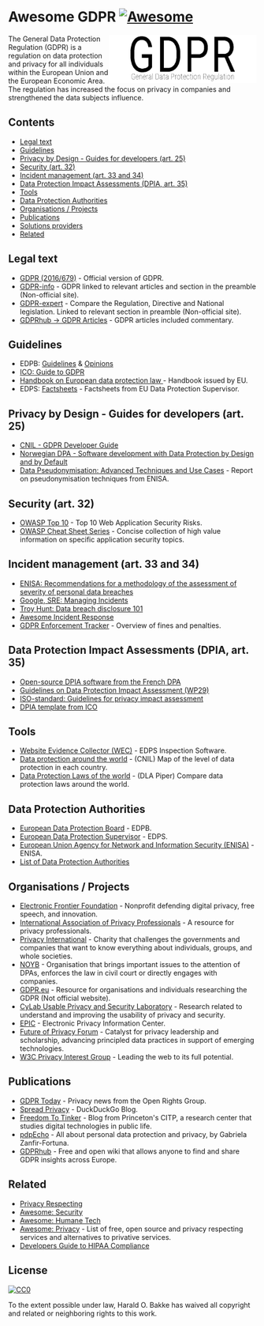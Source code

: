 # Awesome GDPR [![Awesome](https://awesome.re/badge-flat.svg)](https://awesome.re)

[<img src="GDPR.png" align="right" width="300">](https://eur-lex.europa.eu/legal-content/EN/TXT/?uri=CELEX%3A32016R0679)

The General Data Protection Regulation (GDPR) is a regulation on data protection and privacy for all individuals within the European Union and the European Economic Area. The regulation has increased the focus on privacy in companies and strengthened the data subjects influence.

## Contents

- [Legal text](#legal-text)
- [Guidelines](#Guidelines)
- [Privacy by Design - Guides for developers (art. 25)](#privacy-by-design---guides-for-developers-art-25)
- [Security (art. 32)](#security-art-32)
- [Incident management (art. 33 and 34)](#incident-management-art-33-and-34)
- [Data Protection Impact Assessments (DPIA, art. 35)](#data-protection-impact-assessments-dpia-art-35)
- [Tools](#tools)
- [Data Protection Authorities](#data-protection-authorities)
- [Organisations / Projects](#organisations--projects)
- [Publications](#Publications)
- [Solutions providers](#Solutions-providers)
- [Related](#Related)

## Legal text

- [GDPR (2016/679)](https://eur-lex.europa.eu/legal-content/EN/TXT/HTML/?uri=CELEX:32016R0679&from=EN) - Official version of GDPR.
- [GDPR-info](https://gdpr-info.eu/) - GDPR linked to relevant articles and section in the preamble (Non-official site).
- [GDPR-expert](https://www.gdpr-expert.com/home.html?mid=5) - Compare the Regulation, Directive and National legislation. Linked to relevant section in preamble (Non-official site).
- [GDPRhub -> GDPR Articles](https://gdprhub.eu/index.php?title=Category:GDPR_Articles) - GDPR articles included commentary.

## Guidelines

- EDPB: [Guidelines](https://edpb.europa.eu/our-work-tools/general-guidance/gdpr-guidelines-recommendations-best-practices_en) & [Opinions](https://edpb.europa.eu/our-work-tools/consistency-findings/opinions_en)
- [ICO: Guide to GDPR](https://ico.org.uk/for-organisations/guide-to-data-protection/guide-to-the-general-data-protection-regulation-gdpr/)
- [Handbook on European data protection law ](https://publications.europa.eu/en/publication-detail/-/publication/5b0cfa83-63f3-11e8-ab9c-01aa75ed71a1) - Handbook issued by EU.
- EDPS: [Factsheets](https://edps.europa.eu/data-protection/our-work/our-work-by-type/factsheets_en) - Factsheets from EU Data Protection Supervisor.

## Privacy by Design - Guides for developers (art. 25)

- [CNIL - GDPR Developer Guide](https://github.com/LINCnil/GDPR-Developer-Guide)
- [Norwegian DPA - Software development with Data Protection by Design and by Default](https://www.datatilsynet.no/en/about-privacy/virksomhetenes-plikter/innebygd-personvern/data-protection-by-design-and-by-default/)
- [Data Pseudonymisation: Advanced Techniques and Use Cases](https://www.enisa.europa.eu/publications/data-pseudonymisation-advanced-techniques-and-use-cases/) - Report on pseudonymisation techniques from ENISA.

## Security (art. 32)

- [OWASP Top 10](https://owasp.org/www-project-top-ten/) - Top 10 Web Application Security Risks.
- [OWASP Cheat Sheet Series](https://cheatsheetseries.owasp.org/) - Concise collection of high value information on specific application security topics.

## Incident management (art. 33 and 34)

- [ENISA: Recommendations for a methodology of the assessment of severity of personal data breaches](https://www.enisa.europa.eu/publications/dbn-severity)
- [Google, SRE: Managing Incidents](https://landing.google.com/sre/sre-book/chapters/managing-incidents/)
- [Troy Hunt: Data breach disclosure 101](https://www.troyhunt.com/data-breach-disclosure-101-how-to-succeed-after-youve-failed/)
- [Awesome Incident Response](https://github.com/meirwah/awesome-incident-response)
- [GDPR Enforcement Tracker](http://www.enforcementtracker.com/) - Overview of fines and penalties.

## Data Protection Impact Assessments (DPIA, art. 35)

- [Open-source DPIA software from the French DPA](https://www.cnil.fr/en/open-source-pia-software-helps-carry-out-data-protection-impact-assesment)
- [Guidelines on Data Protection Impact Assessment (WP29)](https://ec.europa.eu/newsroom/article29/item-detail.cfm?item_id=611236)
- [ISO-standard: Guidelines for privacy impact assessment](https://www.iso.org/standard/62289.html)
- [DPIA template from ICO](https://iapp.org/resources/article/sample-dpia-template/)

## Tools

- [Website Evidence Collector (WEC)](https://github.com/EU-EDPS/website-evidence-collector) - EDPS Inspection Software.
- [Data protection around the world](https://www.cnil.fr/en/data-protection-around-the-world) - (CNIL) Map of the level of data protection in each country.
- [Data Protection Laws of the world](https://www.dlapiperdataprotection.com/) - (DLA Piper) Compare data protection laws around the world.

## Data Protection Authorities

- [European Data Protection Board](https://edpb.europa.eu/) - EDPB.
- [European Data Protection Supervisor](https://edps.europa.eu/) - EDPS.
- [European Union Agency for Network and Information Security (ENISA)](https://www.enisa.europa.eu/topics/data-protection) - ENISA.
- [List of Data Protection Authorities](https://pdpecho.com/the-list/)

## Organisations / Projects

- [Electronic Frontier Foundation](https://www.eff.org/) - Nonprofit defending digital privacy, free speech, and innovation.
- [International Association of Privacy Professionals](https://iapp.org/) - A resource for privacy professionals.
- [Privacy International](https://www.privacyinternational.org) - Charity that challenges the governments and companies that want to know everything about individuals, groups, and whole societies.
- [NOYB](https://noyb.eu/) - Organisation that brings important issues to the attention of DPAs, enforces the law in civil court or directly engages with companies.
- [GDPR.eu](https://gdpr.eu/) - Resource for organisations and individuals researching the GDPR (Not official website).
- [CyLab Usable Privacy and Security Laboratory](https://cups.cs.cmu.edu/) - Research related to understand and improving the usability of privacy and security.
- [EPIC](https://epic.org/) - Electronic Privacy Information Center.
- [Future of Privacy Forum](https://fpf.org/) - Catalyst for privacy leadership and scholarship, advancing principled data practices in support of emerging technologies.
- [W3C Privacy Interest Group](https://www.w3.org/Privacy/) - Leading the web to its full potential.

## Publications

- [GDPR Today](https://www.gdprtoday.org/) - Privacy news from the Open Rights Group.
- [Spread Privacy](https://spreadprivacy.com/) - DuckDuckGo Blog.
- [Freedom To Tinker](https://freedom-to-tinker.com/) - Blog from Princeton's CITP, a research center that studies digital technologies in public life.
- [pdpEcho](https://pdpecho.com/) - All about personal data protection and privacy, by Gabriela Zanfir-Fortuna.
- [GDPRhub](https://gdprhub.eu/) - Free and open wiki that allows anyone to find and share GDPR insights across Europe.

## Related

- [Privacy Respecting](https://github.com/nikitavoloboev/privacy-respecting)
- [Awesome: Security](https://github.com/sindresorhus/awesome#security)
- [Awesome: Humane Tech](https://github.com/humanetech-community/awesome-humane-tech#readme)
- [Awesome: Privacy](https://github.com/pluja/awesome-privacy#readme) - List of free, open source and privacy respecting services and alternatives to privative services.
- [Developers Guide to HIPAA Compliance](https://github.com/truevault/hipaa-compliance-developers-guide)

## License

[![CC0](http://mirrors.creativecommons.org/presskit/buttons/88x31/svg/cc-zero.svg)](https://creativecommons.org/publicdomain/zero/1.0/)

To the extent possible under law, Harald O. Bakke has waived all copyright and related or neighboring rights to this work.
